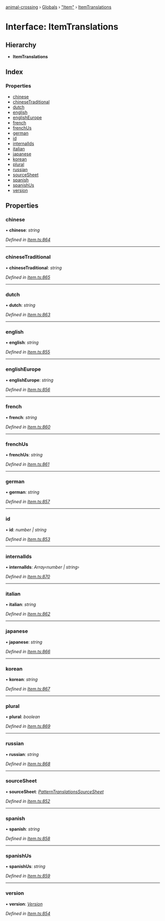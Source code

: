 [animal-crossing](../README.md) › [Globals](../globals.md) › ["Item"](../modules/_item_.md) › [ItemTranslations](_item_.itemtranslations.md)

# Interface: ItemTranslations

## Hierarchy

* **ItemTranslations**

## Index

### Properties

* [chinese](_item_.itemtranslations.md#chinese)
* [chineseTraditional](_item_.itemtranslations.md#chinesetraditional)
* [dutch](_item_.itemtranslations.md#dutch)
* [english](_item_.itemtranslations.md#english)
* [englishEurope](_item_.itemtranslations.md#englisheurope)
* [french](_item_.itemtranslations.md#french)
* [frenchUs](_item_.itemtranslations.md#frenchus)
* [german](_item_.itemtranslations.md#german)
* [id](_item_.itemtranslations.md#id)
* [internalIds](_item_.itemtranslations.md#internalids)
* [italian](_item_.itemtranslations.md#italian)
* [japanese](_item_.itemtranslations.md#japanese)
* [korean](_item_.itemtranslations.md#korean)
* [plural](_item_.itemtranslations.md#plural)
* [russian](_item_.itemtranslations.md#russian)
* [sourceSheet](_item_.itemtranslations.md#sourcesheet)
* [spanish](_item_.itemtranslations.md#spanish)
* [spanishUs](_item_.itemtranslations.md#spanishus)
* [version](_item_.itemtranslations.md#version)

## Properties

###  chinese

• **chinese**: *string*

*Defined in [Item.ts:864](https://github.com/Norviah/animal-crossing/blob/e332c53/module/types/Item.ts#L864)*

___

###  chineseTraditional

• **chineseTraditional**: *string*

*Defined in [Item.ts:865](https://github.com/Norviah/animal-crossing/blob/e332c53/module/types/Item.ts#L865)*

___

###  dutch

• **dutch**: *string*

*Defined in [Item.ts:863](https://github.com/Norviah/animal-crossing/blob/e332c53/module/types/Item.ts#L863)*

___

###  english

• **english**: *string*

*Defined in [Item.ts:855](https://github.com/Norviah/animal-crossing/blob/e332c53/module/types/Item.ts#L855)*

___

###  englishEurope

• **englishEurope**: *string*

*Defined in [Item.ts:856](https://github.com/Norviah/animal-crossing/blob/e332c53/module/types/Item.ts#L856)*

___

###  french

• **french**: *string*

*Defined in [Item.ts:860](https://github.com/Norviah/animal-crossing/blob/e332c53/module/types/Item.ts#L860)*

___

###  frenchUs

• **frenchUs**: *string*

*Defined in [Item.ts:861](https://github.com/Norviah/animal-crossing/blob/e332c53/module/types/Item.ts#L861)*

___

###  german

• **german**: *string*

*Defined in [Item.ts:857](https://github.com/Norviah/animal-crossing/blob/e332c53/module/types/Item.ts#L857)*

___

###  id

• **id**: *number | string*

*Defined in [Item.ts:853](https://github.com/Norviah/animal-crossing/blob/e332c53/module/types/Item.ts#L853)*

___

###  internalIds

• **internalIds**: *Array‹number | string›*

*Defined in [Item.ts:870](https://github.com/Norviah/animal-crossing/blob/e332c53/module/types/Item.ts#L870)*

___

###  italian

• **italian**: *string*

*Defined in [Item.ts:862](https://github.com/Norviah/animal-crossing/blob/e332c53/module/types/Item.ts#L862)*

___

###  japanese

• **japanese**: *string*

*Defined in [Item.ts:866](https://github.com/Norviah/animal-crossing/blob/e332c53/module/types/Item.ts#L866)*

___

###  korean

• **korean**: *string*

*Defined in [Item.ts:867](https://github.com/Norviah/animal-crossing/blob/e332c53/module/types/Item.ts#L867)*

___

###  plural

• **plural**: *boolean*

*Defined in [Item.ts:869](https://github.com/Norviah/animal-crossing/blob/e332c53/module/types/Item.ts#L869)*

___

###  russian

• **russian**: *string*

*Defined in [Item.ts:868](https://github.com/Norviah/animal-crossing/blob/e332c53/module/types/Item.ts#L868)*

___

###  sourceSheet

• **sourceSheet**: *[PatternTranslationsSourceSheet](../enums/_item_.patterntranslationssourcesheet.md)*

*Defined in [Item.ts:852](https://github.com/Norviah/animal-crossing/blob/e332c53/module/types/Item.ts#L852)*

___

###  spanish

• **spanish**: *string*

*Defined in [Item.ts:858](https://github.com/Norviah/animal-crossing/blob/e332c53/module/types/Item.ts#L858)*

___

###  spanishUs

• **spanishUs**: *string*

*Defined in [Item.ts:859](https://github.com/Norviah/animal-crossing/blob/e332c53/module/types/Item.ts#L859)*

___

###  version

• **version**: *[Version](../enums/_item_.version.md)*

*Defined in [Item.ts:854](https://github.com/Norviah/animal-crossing/blob/e332c53/module/types/Item.ts#L854)*
